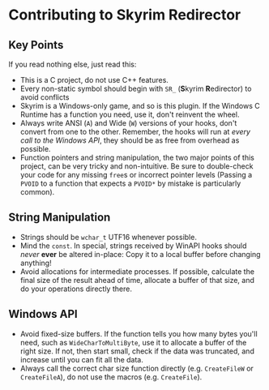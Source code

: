 # Contributing to Skyrim Redirector

## Key Points
If you read nothing else, just read this:
* This is a C project, do not use C++ features.
* Every non-static symbol should begin with `SR_` (**S**kyrim **R**edirector) to avoid conflicts
* Skyrim is a Windows-only game, and so is this plugin. If the Windows C Runtime has a function you need, use it, don't reinvent the wheel.
* Always write ANSI (`A`) and Wide (`W`) versions of your hooks, don't convert from one to the other. 
Remember, the hooks will run at *every call to the Windows API*, they should be as free from overhead as possible.
* Function pointers and string manipulation, the two major points of this project, can be very tricky and non-intuitive. Be sure to double-check your code for any missing `free`s or incorrect pointer levels (Passing a `PVOID` to a function that expects a `PVOID*` by mistake is particularly common).


## String Manipulation
* Strings should be `wchar_t` UTF16 whenever possible.
* Mind the `const`. In special, strings received by WinAPI hooks should *never* **ever** be altered in-place: Copy it to a local buffer before changing anything!
* Avoid allocations for intermediate processes. If possible, calculate the final size of the result ahead of time, allocate a buffer of that size, and do your operations directly there.

## Windows API
* Avoid fixed-size buffers. If the function tells you how many bytes you'll need, such as `WideCharToMultiByte`, use it to allocate a buffer of the right size. If not, then start small, check if the data was truncated, and increase until you can fit all the data.
* Always call the correct char size function directly (e.g. `CreateFileW` or `CreateFileA`), do not use the macros (e.g. `CreateFile`).
